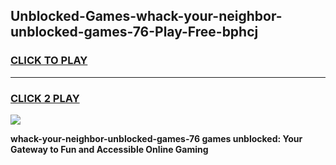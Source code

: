 
## Unblocked-Games-whack-your-neighbor-unblocked-games-76-Play-Free-bphcj
<h3>
<a href="https://premium76.site?title=whack-your-neighbor-unblocked-games-76&ref=19M">CLICK TO PLAY</a></h3>
<hr>

<h3>
<a href="https://premium76.site?title=whack-your-neighbor-unblocked-games-76&ref=19M">CLICK 2 PLAY</a>
  
</h3>

<a href="https://premium76.site?title=whack-your-neighbor-unblocked-games-76&ref=19M"><img src="https://clearcache.store/games.png"></a>


**whack-your-neighbor-unblocked-games-76 games unblocked: Your Gateway to Fun and Accessible Online Gaming**
